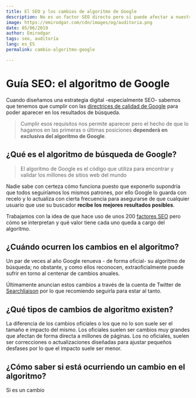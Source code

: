 ```yaml
---
title: El SEO y los cambios de algoritmo de Google
description: No es un factor SEO directo pero sí puede afectar a nuestra estrategia de posicionamiento web
image: https://emirodgar.com/cdn/images/og/auditoria.png
date: 05/06/2019
author: Emirodgar
tags: seo, auditoría
lang: es_ES
permalink: cambio-algoritmo-google

---
```


# Guía SEO: el algoritmo de Google

Cuando diseñamos una estrategia digital -especialmente SEO- sabemos que tenemos que cumplir con las [directrices de calidad de Google](https://support.google.com/adsense/answer/1348737?hl=es) para poder aparecer en los resultados de búsqueda.

> Cumplir esos requisitos nos permite aparecer  pero el hecho de que lo hagamos en las primeras o últimas posiciones **dependerá en exclusiva del algoritmo de Google**.


## ¿Qué es el algoritmo de búsqueda de Google?

> El algoritmo de Google es el código que utiliza para encontrar y validar los millones de sitios web del mundo

Nadie sabe con certeza cómo funciona puesto que exponerlo supondría que todos seguiríamos los mismos patrones, por ello Google lo guarda con recelo y lo actualiza con cierta frecuencia para asegurarse de que cualquier usuario que use su buscador **recibe los mejores resultados posibles**. 

Trabajamos con la idea de que hace uso de unos 200 [factores SEO](/factores-seo) pero cómo se interpretan y qué valor tiene cada uno queda a cargo del algoritmo. 


## ¿Cuándo ocurren los cambios en el algoritmo?

Un par de veces al año Google renueva - de forma oficial- su algoritmo de búsqueda; no obstante, y como ellos reconocen, extraoficialmente puede sufrir en torno al centenar de cambios anuales.

Últimamente anuncian estos cambios a través de la cuenta de Twitter de [Searchliaison](https://twitter.com/searchliaison) por lo que recomiendo seguirla para estar al tanto.


## ¿Qué tipos de cambios de algoritmo existen?

La diferencia de los cambios oficiales o los que no lo son suele ser el tamaño e impacto del mismo. Los oficiales suelen ser cambios muy grandes que afectan de forma directa a millones de páginas. Los no oficiales, suelen ser correcciones o actualizaciones diseñadas para ajustar pequeños desfases por lo que el impacto suele ser menor.

## ¿Cómo saber si está ocurriendo un cambio en el algoritmo?

Si es un cambio
<!--stackedit_data:
eyJoaXN0b3J5IjpbNzczMDEzNzMwLDE4Mzk2MTQ5OTQsMTQ0Nj
AwOTU2MF19
-->